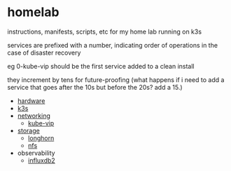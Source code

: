 # homelab

instructions, manifests, scripts, etc for my home lab running on k3s

services are prefixed with a number, indicating order of operations in the case of disaster recovery

eg 0-kube-vip should be the first service added to a clean install

they increment by tens for future-proofing
(what happens if i need to add a service that goes after the 10s but before the 20s? add a 15.)

- [hardware](/docs/hardware.md)
- [k3s](/docs/k3s.md)
- [networking](/docs/networking.md)
  - [kube-vip](/docs/kube-vip.md)
- [storage](/docs/storage.md)
  - [longhorn](/docs/longhorn.md)
  - [nfs](/docs/nfs.md)
- observability
  - [influxdb2](/docs/influxdb2.md)
